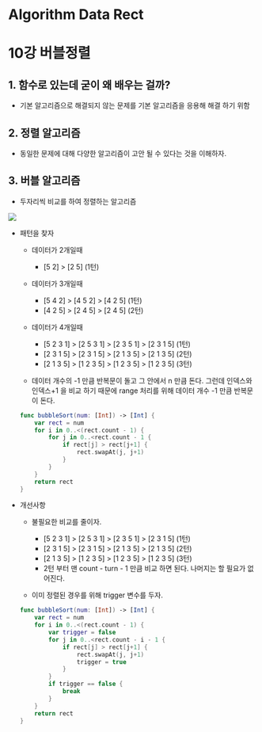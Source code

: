 # Algorithm Data Rect
# 

10강 버블정렬
===========

## 1. 함수로 있는데 굳이 왜 배우는 걸까?
* 기본 알고리즘으로 해결되지 않는 문제를 기본 알고리즘을 응용해 해결 하기 위함

## 2. 정렬 알고리즘
* 동일한 문제에 대해 다양한 알고리즘이 고안 될 수 있다는 것을 이해하자.

## 3. 버블 알고리즘
* 두자리씩 비교를 하여 정렬하는 알고리즘
<img src = "https://upload.wikimedia.org/wikipedia/commons/c/c8/Bubble-sort-example-300px.gif">

* 패턴을 찾자

    * 데이터가 2개일때
        * [5 2] > [2 5] (1턴)
    
    * 데이터가 3개일때
        * [5 4 2] > [4 5 2] > [4 2 5] (1턴)
        * [4 2 5] > [2 4 5] > [2 4 5] (2턴)
    
    * 데이터가 4개일때
        * [5 2 3 1] > [2 5 3 1] > [2 3 5 1] > [2 3 1 5] (1턴)
        * [2 3 1 5] > [2 3 1 5] > [2 1 3 5] > [2 1 3 5] (2턴)
        * [2 1 3 5] > [1 2 3 5] > [1 2 3 5] > [1 2 3 5] (3턴)
        
    * 데이터 개수의 -1 만큼 반복문이 돌고 그 안에서 n 만큼 돈다. 그런데 인덱스와 인덱스+1 을 비교 하기 때문에 range 처리를 위해 데이터 개수 -1 만큼 반복문이 돈다.

    ```swift
    func bubbleSort(num: [Int]) -> [Int] {
        var rect = num
        for i in 0..<(rect.count - 1) {
            for j in 0..<rect.count - 1 {
                if rect[j] > rect[j+1] {
                    rect.swapAt(j, j+1)
                }
            }
        }
        return rect
    }
    ```

* 개선사항

    * 불필요한 비교를 줄이자.
        * [5 2 3 1] > [2 5 3 1] > [2 3 5 1] > [2 3 1 5] (1턴)
        * [2 3 1 5] > [2 3 1 5] > [2 1 3 5] > [2 1 3 5] (2턴)
        * [2 1 3 5] > [1 2 3 5] > [1 2 3 5] > [1 2 3 5] (3턴)
        * 2턴 부터 맨 count - turn - 1 만큼 비교 하면 된다. 나머지는 할 필요가 없어진다.
        
    * 이미 정렬된 경우를 위해 trigger 변수를 두자.
    
    ```swift
    func bubbleSort(num: [Int]) -> [Int] {
        var rect = num
        for i in 0..<(rect.count - 1) {
            var trigger = false
            for j in 0..<rect.count - i - 1 {
                if rect[j] > rect[j+1] {
                    rect.swapAt(j, j+1)
                    trigger = true
                }
            }
            if trigger == false {
                break
            }
        }
        return rect
    }
    ```
